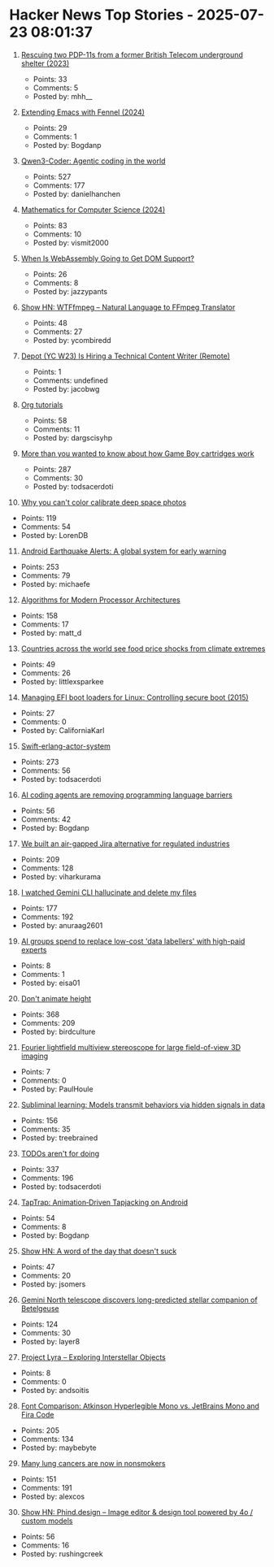 # Hacker News Top Stories - 2025-07-23 08:01:37

1. [Rescuing two PDP-11s from a former British Telecom underground shelter (2023)](https://forum.vcfed.org/index.php?threads/rescuing-two-pdp-11-systems-in-uk-from-a-former-big-british-telecom-underground-shelter-in-central-london.1244723/page-2)
   - Points: 33
   - Comments: 5
   - Posted by: mhh__

2. [Extending Emacs with Fennel (2024)](https://andreyor.st/posts/2024-12-20-extending-emacs-with-fennel/)
   - Points: 29
   - Comments: 1
   - Posted by: Bogdanp

3. [Qwen3-Coder: Agentic coding in the world](https://qwenlm.github.io/blog/qwen3-coder/)
   - Points: 527
   - Comments: 177
   - Posted by: danielhanchen

4. [Mathematics for Computer Science (2024)](https://ocw.mit.edu/courses/6-1200j-mathematics-for-computer-science-spring-2024/)
   - Points: 83
   - Comments: 10
   - Posted by: vismit2000

5. [When Is WebAssembly Going to Get DOM Support?](https://queue.acm.org/detail.cfm?id=3746174)
   - Points: 26
   - Comments: 8
   - Posted by: jazzypants

6. [Show HN: WTFfmpeg – Natural Language to FFmpeg Translator](https://github.com/scottvr/wtffmpeg)
   - Points: 48
   - Comments: 27
   - Posted by: ycombiredd

7. [Depot (YC W23) Is Hiring a Technical Content Writer (Remote)](https://www.ycombinator.com/companies/depot/jobs/BzrfAzP-technical-content-writer)
   - Points: 1
   - Comments: undefined
   - Posted by: jacobwg

8. [Org tutorials](https://orgmode.org/worg/org-tutorials/index.html)
   - Points: 58
   - Comments: 11
   - Posted by: dargscisyhp

9. [More than you wanted to know about how Game Boy cartridges work](https://abc.decontextualize.com/more-than-you-wanted-to-know/)
   - Points: 287
   - Comments: 30
   - Posted by: todsacerdoti

10. [Why you can't color calibrate deep space photos](https://maurycyz.com/misc/cc/)
   - Points: 119
   - Comments: 54
   - Posted by: LorenDB

11. [Android Earthquake Alerts: A global system for early warning](https://research.google/blog/android-earthquake-alerts-a-global-system-for-early-warning/)
   - Points: 253
   - Comments: 79
   - Posted by: michaefe

12. [Algorithms for Modern Processor Architectures](https://lemire.github.io/talks/2025/sea/sea2025.html)
   - Points: 158
   - Comments: 17
   - Posted by: matt_d

13. [Countries across the world see food price shocks from climate extremes](https://www.bsc.es/news/bsc-news/countries-across-the-world-see-food-price-shocks-climate-extremes-research-involving-bsc-shows)
   - Points: 49
   - Comments: 26
   - Posted by: littlexsparkee

14. [Managing EFI boot loaders for Linux: Controlling secure boot (2015)](https://www.rodsbooks.com/efi-bootloaders/controlling-sb.html)
   - Points: 27
   - Comments: 0
   - Posted by: CaliforniaKarl

15. [Swift-erlang-actor-system](https://forums.swift.org/t/introducing-swift-erlang-actor-system/81248)
   - Points: 273
   - Comments: 56
   - Posted by: todsacerdoti

16. [AI coding agents are removing programming language barriers](https://railsatscale.com/2025-07-19-ai-coding-agents-are-removing-programming-language-barriers/)
   - Points: 56
   - Comments: 42
   - Posted by: Bogdanp

17. [We built an air-gapped Jira alternative for regulated industries](https://plane.so/blog/everything-you-need-to-know-about-plane-air-gapped)
   - Points: 209
   - Comments: 128
   - Posted by: viharkurama

18. [I watched Gemini CLI hallucinate and delete my files](https://anuraag2601.github.io/gemini_cli_disaster.html)
   - Points: 177
   - Comments: 192
   - Posted by: anuraag2601

19. [AI groups spend to replace low-cost 'data labellers' with high-paid experts](https://www.ft.com/content/e17647f0-4c3b-49b4-a031-b56158bbb3b8)
   - Points: 8
   - Comments: 1
   - Posted by: eisa01

20. [Don't animate height](https://www.granola.ai/blog/dont-animate-height)
   - Points: 368
   - Comments: 209
   - Posted by: birdculture

21. [Fourier lightfield multiview stereoscope for large field-of-view 3D imaging](https://www.spiedigitallibrary.org/journals/advanced-photonics-nexus/volume-4/issue-04/046008/Fourier-lightfield-multiview-stereoscope-for-large-field-of-view-3D/10.1117/1.APN.4.4.046008.full)
   - Points: 7
   - Comments: 0
   - Posted by: PaulHoule

22. [Subliminal learning: Models transmit behaviors via hidden signals in data](https://alignment.anthropic.com/2025/subliminal-learning/)
   - Points: 156
   - Comments: 35
   - Posted by: treebrained

23. [TODOs aren't for doing](https://sophiebits.com/2025/07/21/todos-arent-for-doing)
   - Points: 337
   - Comments: 196
   - Posted by: todsacerdoti

24. [TapTrap: Animation‑Driven Tapjacking on Android](https://taptrap.click/)
   - Points: 54
   - Comments: 8
   - Posted by: Bogdanp

25. [Show HN: A word of the day that doesn't suck](undefined)
   - Points: 47
   - Comments: 20
   - Posted by: jsomers

26. [Gemini North telescope discovers long-predicted stellar companion of Betelgeuse](https://www.science.org/content/article/betelgeuse-s-long-predicted-stellar-companion-may-have-been-found-last)
   - Points: 124
   - Comments: 30
   - Posted by: layer8

27. [Project Lyra – Exploring Interstellar Objects](https://i4is.org/what-we-do/technical/project-lyra/)
   - Points: 8
   - Comments: 0
   - Posted by: andsoitis

28. [Font Comparison: Atkinson Hyperlegible Mono vs. JetBrains Mono and Fira Code](https://www.anthes.is/font-comparison-review-atkinson-hyperlegible-mono.html)
   - Points: 205
   - Comments: 134
   - Posted by: maybebyte

29. [Many lung cancers are now in nonsmokers](https://www.nytimes.com/2025/07/22/well/lung-cancer-nonsmokers.html)
   - Points: 151
   - Comments: 191
   - Posted by: alexcos

30. [Show HN: Phind.design – Image editor & design tool powered by 4o / custom models](https://phind.design)
   - Points: 56
   - Comments: 16
   - Posted by: rushingcreek

